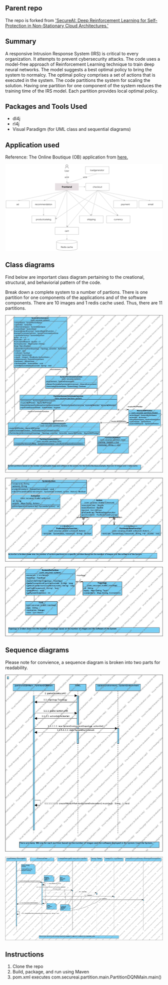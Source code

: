## Parent repo
The repo is forked from ['SecureAI: Deep Reinforcement Learning for Self-Protection in Non-Stationary Cloud Architectures.'](https://github.com/MatteoLucantonio/secureai-java)

## Summary
A responsive Intrusion Response System (IRS) is critical to every organization. It attempts to prevent cybersecurity attacks. The code uses a model-free approach of Reinforcement Learning technique to train deep neural networks. The model suggests a best optimal policy to bring the system to normalcy. The optimal policy comprises a set of actions that is executed in the system. The code partitions the system for scaling the solution. Having one partition for one component of the system reduces the training time of the IRS model. Each partition provides local optimal policy.

## Packages and Tools Used
* dl4j
* rl4j
* Visual Paradigm (for UML class and sequential diagrams)

## Application used
Reference: The Online Boutique (OB) application from [here.](https://github.com/GoogleCloudPlatform/microservices-demo)

![Architecture](https://raw.githubusercontent.com/GoogleCloudPlatform/microservices-demo/master/docs/img/architecture-diagram.png?raw=true "Architecture")

## Class diagrams
Find below are important class diagram pertaining to the creational, structural, and behaviorial pattern of the code.

Break down a complete system to a number of partions. There is one partition for one components of the applications and of the software components. There are 10 images and 1 redis cache used. Thus, there are 11 partitions. 

![Partition system - main](uml/secureai-partition-class-diagram-main.jpg?raw=true "Partition system - main")

![Partition system - action](uml/secureai-partition-class-diagram-action.jpg?raw=true "Partition system - action")

![Partition system - topology](uml/secureai-partition-class-diagram-topology.jpg?raw=true "Partition system - topology")

## Sequence diagrams
Please note for convience, a sequence diagram is broken into two parts for readability.

![Sequence Diagram - part1](uml/secureai-sequence-diagram-part1.jpg?raw=true "Sequence Diagram - part1")

![Sequence Diagram - part2](uml/secureai-sequence-diagram-part2.jpg?raw=true "Sequence Diagram - part1")

## Instructions
1. Clone the repo
2. Build, package, and run using Maven
3. pom.xml executes com.secureai.partition.main.PartitionDQNMain.main()